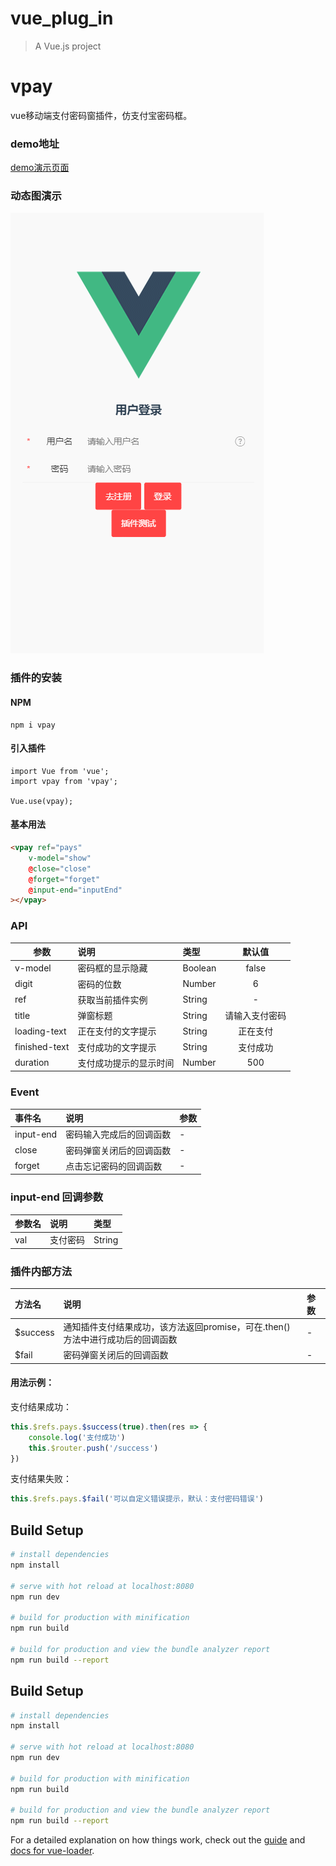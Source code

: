 # vue_plug_in

> A Vue.js project



# vpay
vue移动端支付密码窗插件，仿支付宝密码框。

### demo地址
[demo演示页面](https://chinaberg.github.io/vpay/dist/#/, '支付密码弹窗demo演示页面')

### 动态图演示
![支付密码框演示动图](./static/pay.gif)

### 插件的安装
#### NPM 
```
npm i vpay
```
#### 引入插件
```
import Vue from 'vue';
import vpay from 'vpay';

Vue.use(vpay);
```

#### 基本用法  
```html
<vpay ref="pays"
    v-model="show"           
    @close="close"
    @forget="forget"
    @input-end="inputEnd"
></vpay>
```

### API  
| 参数 | 说明 | 类型 | 默认值 |  
| - | :- | :- | :-: |  
| v-model | 密码框的显示隐藏 | Boolean | false | 
| digit | 密码的位数| Number | 6 |
| ref | 获取当前插件实例 | String | - |
| title | 弹窗标题 | String | 请输入支付密码 |
| loading-text | 正在支付的文字提示 | String | 正在支付 |
| finished-text | 支付成功的文字提示 | String | 支付成功 |
| duration | 支付成功提示的显示时间 | Number | 500 |


### Event    

| 事件名 | 说明 | 参数 |  
| :- | :- | :- |
| input-end | 密码输入完成后的回调函数 | - |
| close | 密码弹窗关闭后的回调函数 | - |
| forget | 点击忘记密码的回调函数 | - |

### input-end 回调参数
| 参数名 | 说明 | 类型 |
| - | :- | :- |
| val | 支付密码 | String |

### 插件内部方法  
| 方法名 | 说明 | 参数 |  
| :- | :- | :- |
| $success | 通知插件支付结果成功，该方法返回promise，可在.then()方法中进行成功后的回调函数 | - |
| $fail| 密码弹窗关闭后的回调函数 | - |  

#### 用法示例：  
支付结果成功：  
```javascript
this.$refs.pays.$success(true).then(res => {
    console.log('支付成功')
    this.$router.push('/success')
})
```
支付结果失败：  
```javascript  
this.$refs.pays.$fail('可以自定义错误提示，默认：支付密码错误')  
```  

## Build Setup

``` bash
# install dependencies
npm install

# serve with hot reload at localhost:8080
npm run dev

# build for production with minification
npm run build

# build for production and view the bundle analyzer report
npm run build --report
```


## Build Setup

``` bash
# install dependencies
npm install

# serve with hot reload at localhost:8080
npm run dev

# build for production with minification
npm run build

# build for production and view the bundle analyzer report
npm run build --report
```

For a detailed explanation on how things work, check out the [guide](http://vuejs-templates.github.io/webpack/) and [docs for vue-loader](http://vuejs.github.io/vue-loader).
